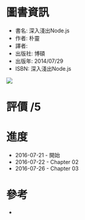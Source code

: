# 圖書資訊
* 書名: 深入淺出Node.js
* 作者: 朴靈
* 譯者:  
* 出版社: 博碩
* 出版年: 2014/07/29
* ISBN: 深入淺出Node.js

![](http://klcin.tw/wp/lib/wp-content/uploads/sites/6/2015/12/%E6%B7%B1%E5%85%A5%E6%B7%BA%E5%87%BANode.js_.jpg)

# 評價 /5


# 進度
* 2016-07-21 - 開始
* 2016-07-22 - Chapter 02
* 2016-07-26 - Chapter 03


# 參考
* 
